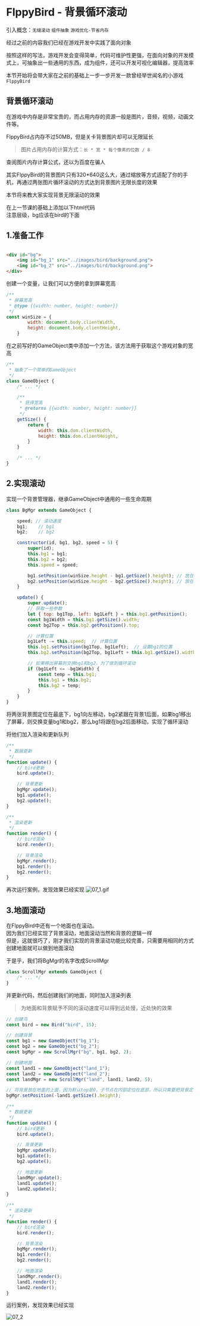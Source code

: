 # FlppyBird - 背景循环滚动

引入概念：`无缝滚动` `组件抽象` `游戏优化-节省内存`

经过之前的内容我们已经在游戏开发中实践了面向对象

按照这样的写法，游戏开发会变得简单，代码可维护性更强，在面向对象的开发模式上，可抽象出一些通用的东西，成为组件，还可以开发可视化编辑器，提高效率

本节开始将会带大家在之前的基础上一步一步开发一款曾经举世闻名的小游戏`FlppyBird`

## 背景循环滚动

在游戏中内存是非常宝贵的，而占用内存的资源一般是图片，音频，视频，动画文件等。

FlppyBird占内存不过50MB，但是关卡背景图片却可以无限延长

> 图片占用内存的计算方式：`长 * 宽 * 每个像素的位数 / 8`

查阅图片内存计算公式，还以为百度在骗人

其实FlppyBird的背景图片只有320*640这么大，通过缩放等方式适配了你的手机，再通过两张图片循环滚动的方式达到背景图片无限长度的效果

本节将来教大家实现背景无限滚动的效果

在上一节课的基础上添加以下html代码   
注意层级，bg应该在bird的下面

## 1.准备工作

```html

<div id="bg">
    <img id="bg_1" src="../images/bird/background.png">
    <img id="bg_2" src="../images/bird/background.png">
</div>
```

创建一个变量，让我们可以方便的拿到屏幕宽高

```javascript
/**
 * 屏幕宽高
 * @type {{width: number, height: number}}
 */
const winSize = {
		width: document.body.clientWidth,
		height: document.body.clientHeight,
	}
```

在之前写好的GameObject类中添加一个方法，该方法用于获取这个游戏对象的宽高

```javascript
/**
 * 抽象了一个简单的GameObject
 */
class GameObject {
	/* ... */

	/**
	 * 获得宽高
	 * @returns {{width: number, height: number}}
	 */
	getSize() {
		return {
			width: this.dom.clientWidth,
			height: this.dom.clientHeight,
		}
	}

	/* ... */
}
```

## 2.实现滚动

实现一个背景管理器，继承GameObject中通用的一些生命周期

```javascript
class BgMgr extends GameObject {

	speed; // 滚动速度
	bg1;    // bg1
	bg2;    // bg2

	constructor(id, bg1, bg2, speed = 5) {
		super(id);
		this.bg1 = bg1;
		this.bg2 = bg2;
		this.speed = speed;

		bg1.setPosition(winSize.height - bg1.getSize().height); // 放在底部
		bg2.setPosition(winSize.height - bg2.getSize().height); // 放在底部
	}

	update() {
		super.update();
		// 获取一些参数
		let { top: bg1Top, left: bg1Left } = this.bg1.getPosition();
		const bg1Width = this.bg1.getSize().width;
		const bg2Top = this.bg2.getPosition().top;

		// 计算位置
		bg1Left -= this.speed;  // 计算位置
		this.bg1.setPosition(bg1Top, bg1Left);  // 设置bg1的位置
		this.bg2.setPosition(bg2Top, bg1Left + this.bg1.getSize().width);// bg2跟在bg1后面

		// 如果移出屏幕则交换bg1和bg2，为了做到循环滚动
		if (bg1Left <= -bg1Width) {
			const temp = this.bg1;
			this.bg1 = this.bg2;
			this.bg2 = temp;
		}
	}
}
```

将两张背景图定位在最底下，bg1向左移动，bg2紧跟在背景1后面，如果bg1移出了屏幕，则交换变量bg1和bg2，那么bg1将跟在bg2后面移动，实现了循环滚动

将他们加入渲染和更新队列

```javascript
/**
 * 数据更新
 */
function update() {
	// bird更新
	bird.update();

	// 背景更新
	bgMgr.update();
	bg1.update();
	bg2.update();
}

/**
 * 渲染更新
 */
function render() {
	// bird渲染
	bird.render();

	// 背景渲染
	bgMgr.render();
	bg1.render();
	bg2.render();
}
```

再次运行案例，发现效果已经实现
![07_1.gif](../images/07_1.gif)

## 3.地面滚动

在FlppyBird中还有一个地面也在滚动。  
因为我们已经实现了背景滚动，地面滚动当然和背景的逻辑一样  
但是，这就很巧了，刚才我们实现的背景滚动功能比较完善，只需要用相同的方式创建地面就可以做到地面滚动

于是乎，我们将BgMgr的名字改成ScrollMgr

```javascript
class ScrollMgr extends GameObject {
	/* ... */
}
```

并更新代码，然后创建我们的地面，同时加入渲染列表
> 为地面和背景赋予不同的滚动速度可以得到远处慢，近处快的效果

```javascript
// 创建鸟
const bird = new Bird("bird", 15);

// 创建背景
const bg1 = new GameObject("bg_1");
const bg2 = new GameObject("bg_2");
const bgMgr = new ScrollMgr("bg", bg1, bg2, 2);

// 创建地面
const land1 = new GameObject("land_1");
const land2 = new GameObject("land_2");
const landMgr = new ScrollMgr("land", land1, land2, 5);

// 将背景放在地面的上面，因为默认top是0，子节点在内部定位在底部，所以只需要把背景定位在负的land的高度就可以了
bgMgr.setPosition(-land1.getSize().height);

/**
 * 数据更新
 */
function update() {
	// bird更新
	bird.update();

	// 背景更新
	bgMgr.update();
	bg1.update();
	bg2.update();

	// 地面更新
	landMgr.update();
	land1.update();
	land2.update();
}

/**
 * 渲染更新
 */
function render() {
	// bird渲染
	bird.render();

	// 背景渲染
	bgMgr.render();
	bg1.render();
	bg2.render();

	// 地面渲染
	landMgr.render();
	land1.render();
	land2.render();
}
```

运行案例，发现效果已经实现

![07_2](../images/07_2.gif)
